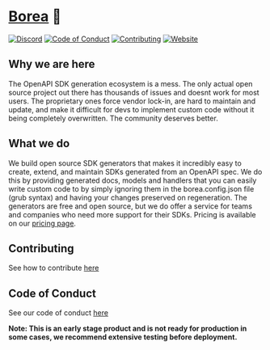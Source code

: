 # [Borea](https://borea.dev) 🦊
[![Discord](https://img.shields.io/discord/1288289920690946170?label=Discord&logo=discord&logoColor=white)](https://discord.gg/qpdxeF6wrK)
[![Code of Conduct](https://img.shields.io/badge/Code%20of%20Conduct-Contributor%20Covenant-blue)](../CODE_OF_CONDUCT.md)
[![Contributing](https://img.shields.io/badge/Contributions-Welcome-blue)](../CONTRIBUTING.md)
[![Website](https://img.shields.io/badge/Our-Website-blue)](https://borea.dev/)

## Why we are here
The OpenAPI SDK generation ecosystem is a mess. The only actual open source project out there has thousands of issues and doesnt work for most users. The proprietary ones force vendor lock-in, are hard to maintain and update, and make it difficult for devs to implement custom code without it being completely overwritten. The community deserves better.

## What we do
We build open source SDK generators that makes it incredibly easy to create, extend, and maintain SDKs generated from an OpenAPI spec. We do this by providing generated docs, models and handlers that you can easily write custom code to by simply ignoring them in the borea.config.json file (grub syntax) and having your changes preserved on regeneration.
The generators are free and open source, but we do offer a service for teams and companies who need more support for their SDKs. Pricing is available on our [pricing page](https://borea.dev/pricing).

## Contributing

See how to contribute [here]()

## Code of Conduct

See our code of conduct [here]()

**Note: This is an early stage product and is not ready for production in some cases, we recommend extensive testing before deployment.**

